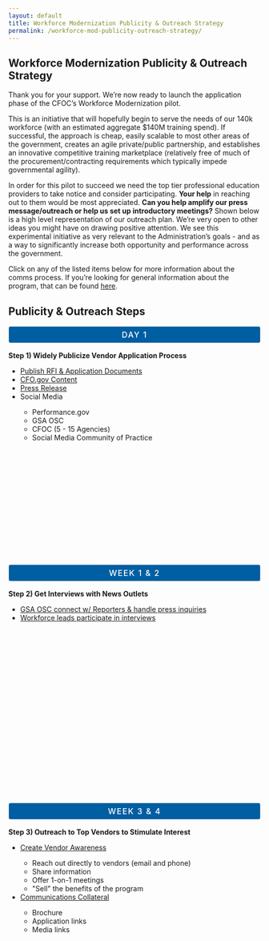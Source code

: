 ```yaml
---
layout: default
title: Workforce Modernization Publicity & Outreach Strategy
permalink: /workforce-mod-publicity-outreach-strategy/
---
```

<style>
  .card-btn-ft {
    font-style: normal;
    font-weight: 500;
    font-size: 16px;
    text-align: center;
    letter-spacing: 0.1em;
    text-transform: uppercase;
    border: 1px solid #DFE1E2;
    background-color:#005ea2;
    color:white;
    border-radius: 4px;
    padding: 6px 12px;
  }
  
  .rfi-button {
    padding-bottom: 1.5rem;
    padding-top: 0.5rem;
    padding-left: 1.5rem;
    padding-right: 1.5rem; }
    


  
</style>
<a name="test"></a>
<section class="usa-graphic-list">
    <div class="grid-container">
        <h1 class="column-centered-heading margin-bottom-1">Workforce Modernization Publicity & Outreach Strategy</h1>
        <div class="usa-graphic-list__row margin-bottom-1">
            <p class="font-sans-sm margin-top-0">
            Thank you for your support. We’re now ready to launch the application phase of the CFOC’s Workforce Modernization pilot. 
          </p>
          <p>This is an initiative that will hopefully begin to serve the needs of our 140k workforce (with an estimated aggregate $140M training spend). If successful, the approach is cheap, easily scalable to most other areas of the government, creates an agile private/public partnership, and establishes an innovative competitive training marketplace (relatively free of much of the procurement/contracting requirements which typically impede governmental agility). 
 </p>
          <p>In order for this pilot to succeed we need the top tier professional education providers to take notice and consider participating. <strong>Your help</strong> in reaching out to them would be most appreciated. <strong>Can you help amplify our press message/outreach or help us set up introductory meetings?</strong> Shown below is a high level representation of our outreach plan. We’re very open to other ideas you might have on drawing positive attention. We see this experimental initiative as very relevant to the Administration’s goals - and as a way to significantly increase both opportunity and performance across the government. 
</p>    
          <p>Click on any of the listed items below for more information about the comms process. If you’re looking for general information about the program, that can be found <a href="../assets/files/About-the-Career-Planning-and-Training-Tool-Initiative.pdf">here</a>.</p>
       </div>
            <h2> Publicity & Outreach Steps</h2>
            <div class="grid-row">   
              <div class="tablet:grid-col-4  grid-spacing policy controller-alerts" style="left: 0px; top: 0px;">
            <div class="border-top-05 border-accent-warm bg-white padding-2 shadow-5" style="height:460px;">
               <div class="text-container">
                    <p class="card-btn-ft">Day 1</p>
                         <strong><p class="text-primary-dark">Step 1) Widely Publicize Vendor Application Process</p></strong>
                        <ul>
                            <li><a href="../workforce-mod-rfi-docs/">Publish RFI & Application Documents</a></li>
                            <li><a href="..//workforce-mod-publicity-outreach-cfo-content/">CFO.gov Content</a></li>
                            <li><a href="../workforce-mod-publicity-outreach-press-release/">Press Release</a></li>
                          <li a href="../workforce-mod-publicity-outreach-social/">Social Media</a></li>
                             <ul>
                                <li>Performance.gov</li>
                                <li>GSA OSC</li>
                                <li>CFOC (5 - 15 Agencies)</li>
                               <li>Social Media Community of Practice</li>
                            </ul>
                          </ul>                             
               </div>
            </div>
        </div>                  
           <div class="tablet:grid-col-4  grid-spacing policy controller-alerts" style="left: 0px; top: 0px;">
            <div class="border-top-05 border-accent-warm bg-white padding-2 shadow-5 " style="height:460px;">
               <div class="text-container">  
                    <p class="card-btn-ft">Week 1 & 2</p>
                    <strong><p class="text-primary-dark">Step 2) Get Interviews with News Outlets</p></strong>
                           <ul class="rfi">
                             <li><a href="../workforce-mod-publicity-outreach-osc/">GSA OSC connect w/ Reporters & handle press inquiries</a></li>
                             <li><a href="../workforce-mod-publicity-outreach-interviews/">Workforce leads participate in interviews</a></li>  
                         </ul>                             
               </div>
            </div>
        </div>  
            <div class="tablet:grid-col-4  grid-spacing policy controller-alerts" style="left: 0px; top: 0px;">
            <div class="border-top-05 border-accent-warm bg-white padding-2 shadow-5" style="height:460px;">
               <div class="text-container ">  
                     <p class="card-btn-ft">Week 3 & 4</p> 
                    <strong><p class="text-primary-dark">Step 3) Outreach to Top Vendors to Stimulate Interest</p></strong>
                       <ul class="rfi">
                            <li><a href="../workforce-mod-publicity-outreach-vendor-awareness/">Create Vendor Awareness</a></li>
                             <ul class="a">
                                <li>Reach out directly to vendors (email and phone)</li>
                                <li>Share information</li>
                                <li>Offer 1-on-1 meetings</li>
                                <li>"Sell" the benefits of the program</li>
                            </ul>
                            <li><a href="../workforce-mod-publicity-outreach-comms/">Communications Collateral</a></li>
                             <ul class="a">
                                <li>Brochure</li>
                                <li>Application links</li>
                                <li>Media links</li>
                            </ul>
                          </ul> 
                        </div>
            </div>
        </div>  

    
